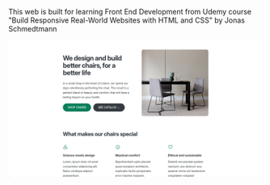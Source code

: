 This web is built for learning Front End Development from Udemy course "Build Responsive Real-World Websites with HTML and CSS" by Jonas Schmedtmann

![web preview](image.png)
